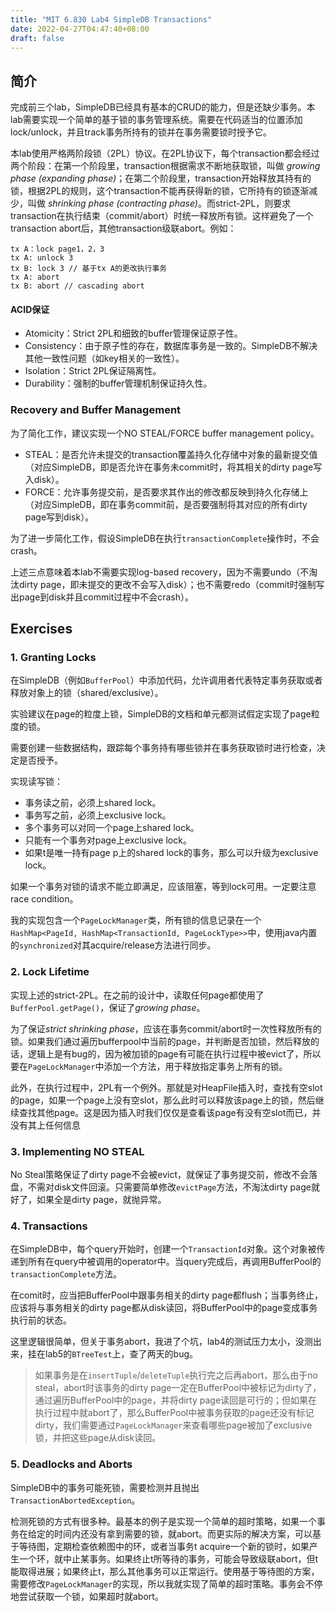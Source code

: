 ```yaml
---
title: "MIT 6.830 Lab4 SimpleDB Transactions"
date: 2022-04-27T04:47:40+08:00
draft: false
---
```


## 简介

完成前三个lab，SimpleDB已经具有基本的CRUD的能力，但是还缺少事务。本lab需要实现一个简单的基于锁的事务管理系统。需要在代码适当的位置添加lock/unlock，并且track事务所持有的锁并在事务需要锁时授予它。

本lab使用严格两阶段锁（2PL）协议。在2PL协议下，每个transaction都会经过两个阶段：在第一个阶段里，transaction根据需求不断地获取锁，叫做 *growing phase (expanding phase)*；在第二个阶段里，transaction开始释放其持有的锁，根据2PL的规则，这个transaction不能再获得新的锁，它所持有的锁逐渐减少，叫做 *shrinking phase (contracting phase)*。而strict-2PL，则要求transaction在执行结束（commit/abort）时统一释放所有锁。这样避免了一个transaction abort后，其他transaction级联abort。例如：

```shell
tx A：lock page1，2，3 
tx A: unlock 3 
tx B: lock 3 // 基于tx A的更改执行事务
tx A: abort
tx B: abort // cascading abort
```

#### ACID保证

- Atomicity：Strict 2PL和细致的buffer管理保证原子性。
- Consistency：由于原子性的存在，数据库事务是一致的。SimpleDB不解决其他一致性问题（如key相关的一致性）。
- Isolation：Strict 2PL保证隔离性。
- Durability：强制的buffer管理机制保证持久性。

### Recovery and Buffer Management

为了简化工作，建议实现一个NO STEAL/FORCE buffer management policy。

- STEAL：是否允许未提交的transaction覆盖持久化存储中对象的最新提交值（对应SimpleDB，即是否允许在事务未commit时，将其相关的dirty page写入disk）。
- FORCE：允许事务提交前，是否要求其作出的修改都反映到持久化存储上（对应SimpleDB，即在事务commit前，是否要强制将其对应的所有dirty page写到disk）。

为了进一步简化工作，假设SimpleDB在执行`transactionComplete`操作时，不会crash。

上述三点意味着本lab不需要实现log-based recovery，因为不需要undo（不淘汰dirty page，即未提交的更改不会写入disk）；也不需要redo（commit时强制写出page到disk并且commit过程中不会crash）。

## Exercises

### 1. Granting Locks

在SimpleDB（例如`BufferPool`）中添加代码，允许调用者代表特定事务获取或者释放对象上的锁（shared/exclusive）。

实验建议在page的粒度上锁，SimpleDB的文档和单元都测试假定实现了page粒度的锁。

需要创建一些数据结构，跟踪每个事务持有哪些锁并在事务获取锁时进行检查，决定是否授予。

实现读写锁：

- 事务读之前，必须上shared lock。
- 事务写之前，必须上exclusive lock。
- 多个事务可以对同一个page上shared lock。
- 只能有一个事务对page上exclusive lock。
- 如果t是唯一持有page p上的shared lock的事务，那么可以升级为exclusive lock。

如果一个事务对锁的请求不能立即满足，应该阻塞，等到lock可用。一定要注意race condition。

我的实现包含一个`PageLockManager`类，所有锁的信息记录在一个`HashMap<PageId, HashMap<TransactionId, PageLockType>>`中，使用java内置的`synchronized`对其acquire/release方法进行同步。

### 2. Lock Lifetime

实现上述的strict-2PL。在之前的设计中，读取任何page都使用了`BufferPool.getPage()`，保证了*growing phase*。

为了保证*strict shrinking phase*，应该在事务commit/abort时一次性释放所有的锁。如果我们通过遍历bufferpool中当前的page，并判断是否加锁，然后释放的话，逻辑上是有bug的，因为被加锁的page有可能在执行过程中被evict了，所以要在`PageLockManager`中添加一个方法，用于释放指定事务上所有的锁。

此外，在执行过程中，2PL有一个例外。那就是对HeapFile插入时，查找有空slot的page，如果一个page上没有空slot，那么此时可以释放该page上的锁，然后继续查找其他page。这是因为插入时我们仅仅是查看该page有没有空slot而已，并没有其上任何信息

### 3. Implementing NO STEAL

No Steal策略保证了dirty page不会被evict，就保证了事务提交前，修改不会落盘，不需对disk文件回滚。只需要简单修改`evictPage`方法，不淘汰dirty page就好了，如果全是dirty page，就抛异常。

### 4. Transactions

在SimpleDB中，每个query开始时，创建一个`TransactionId`对象。这个对象被传递到所有在query中被调用的operator中。当query完成后，再调用BufferPool的`transactionComplete`方法。

在comit时，应当把BufferPool中跟事务相关的dirty page都flush；当事务终止，应该将与事务相关的dirty page都从disk读回，将BufferPool中的page变成事务执行前的状态。

这里逻辑很简单，但关于事务abort，我进了个坑，lab4的测试压力太小，没测出来，挂在lab5的`BTreeTest`上，查了两天的bug。

> 如果事务是在`insertTuple`/`deleteTuple`执行完之后再abort，那么由于no steal，abort时该事务的dirty page一定在BufferPool中被标记为dirty了，通过遍历BufferPool中的page，并将dirty page读回是可行的；但如果在执行过程中就abort了，那么BufferPool中被事务获取的page还没有标记dirty，我们需要通过`PageLockManager`来查看哪些page被加了exclusive锁，并把这些page从disk读回。

### 5. Deadlocks and Aborts

SimpleDB中的事务可能死锁，需要检测并且抛出`TransactionAbortedException`。

检测死锁的方式有很多种。最基本的例子是实现一个简单的超时策略，如果一个事务在给定的时间内还没有拿到需要的锁，就abort。而更实际的解决方案，可以基于等待图，定期检查依赖图中的环，或者当事务t acquire一个新的锁时，如果产生一个环，就中止某事务。如果终止t所等待的事务，可能会导致级联abort，但t能取得进展；如果终止t，那么其他事务可以正常运行。使用基于等待图的方案，需要修改`PageLockManager`的实现，所以我就实现了简单的超时策略。事务会不停地尝试获取一个锁，如果超时就abort。



